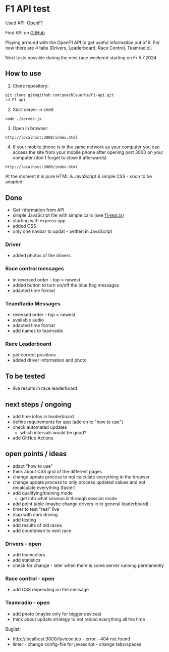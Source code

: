 # F1 API test

Used API: [OpenF1](https://openf1.org/)

Find API on [GitHub](https://github.com/br-g/openf1)

Playing arround with the OpenF1 API to get useful information out of it.
For now there are 4 tabs (Drivers, Leaderboard, Race Control, Teamradio).

Next tests possible during the next race weekend starting on Fr 5.7.2024

## How to use
1. Clone repository:
```bash
git clone git@github.com:poechlauerbe/F1-api.git
cd F1-api
```
2. Start server in shell:
```bash
node ./server.js
```
3. Open in browser:
```Browser
http://localhost:3000/index.html
```
4. If your mobile phone is in the same network as your computer you can access the site from your mobile phone after opening port 3000 on your computer (don't forget to close it afterwards)
```Browser
http://localhost:3000/index.html
```

At the moment it is pure HTML & JavaScript & simple CSS - soon to be adapted!

## Done
- Get information from API
- simple JavaScript file with simple calls (see [f1-test.js](./f1-test.js))
- starting with express app
- added CSS
- only one navbar to updat - written in JavaScript

### Driver
- added photos of the drivers

### Race control messages
- in reversed order - top = newest
- added button to turn on/off the blue flag messages
- adapted time format

### TeamRadio Messages
- reversed order - top = newest
- available audio
- adapted time format
- add names to teamradio

### Race Leaderboard
- get correct positions
- added driver information and photo

## To be tested
- live results in race leaderboard

## next steps / ongoing
- add time infos in leaderboard
- define requirements for app (add on to "how to use")
- check automated updates
  - which intervals would be good?
- add GitHub Actions

## open points / ideas
- adapt "how to use"
- think about CSS grid of the different pages
- change update process to not calculate everything in the browser
- change update process to only process updated values and not recalculate everything (faster)
- add qualifying/training mode
  - get info what session is through session mode
- add point table (maybe change drivers in to general leaderboard)
- timer to test "real" live
- map with cars driving
- add testing
- add results of old races
- add countdown to next race

### Drivers - open
- add teamcolors
- add statistics
- check for change - later when there is some server running permanently

### Race control - open
- add CSS depending on the message

### Teamradio - open
- add photo (maybe only for bigger devices)
- think about update strategy to not reload everything all the time

Buglist:
- http://localhost:3000/favicon.ico - error - 404 not found
- linter - change config-file for javascript - change tabs/spaces
